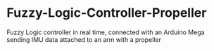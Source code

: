 # Fuzzy-Logic-Controller-Propeller
Fuzzy Logic controller in real time, connected with an Arduino Mega sending IMU data attached to an arm with a propeller
